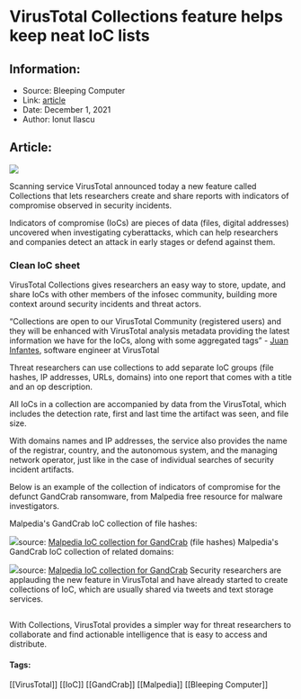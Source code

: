 # VirusTotal Collections feature helps keep neat IoC lists
### 

## Information:
+ Source: Bleeping Computer
+ Link: [article](https://www.bleepingcomputer.com/news/security/virustotal-collections-feature-helps-keep-neat-ioc-lists/)
+ Date: December 1, 2021
+ Author: Ionut Ilascu


## Article:
![](https://www.bleepstatic.com/content/hl-images/2018/04/05/VT-logo.png)


Scanning service VirusTotal announced today a new feature called Collections that lets researchers create and share reports with indicators of compromise observed in security incidents.


Indicators of compromise (IoCs) are pieces of data (files, digital addresses) uncovered when investigating cyberattacks, which can help researchers and companies detect an attack in early stages or defend against them.


### Clean IoC sheet


VirusTotal Collections gives researchers an easy way to store, update, and share IoCs with other members of the infosec community, building more context around security incidents and threat actors.



“Collections are open to our VirusTotal Community (registered users) and they will be enhanced with VirusTotal analysis metadata providing the latest information we have for the IoCs, along with some aggregated tags” - [Juan Infantes](https://blog.virustotal.com/2021/11/introducing-virustotal-collections.html), software engineer at VirusTotal



Threat researchers can use collections to add separate IoC groups (file hashes, IP addresses, URLs, domains) into one report that comes with a title and an op description.


All IoCs in a collection are accompanied by data from the VirusTotal, which includes the detection rate, first and last time the artifact was seen, and file size.


With domains names and IP addresses, the service also provides the name of the registrar, country, and the autonomous system, and the managing network operator, just like in the case of individual searches of security incident artifacts.


Below is an example of the collection of indicators of compromise for the defunct GandCrab ransomware, from Malpedia free resource for malware investigators.


Malpedia's GandCrab IoC collection of file hashes:



![](https://www.bleepstatic.com/images/news/u/1100723/2021/GandCrabIoCCollection_Malpedia01.jpg)source: [Malpedia IoC collection for GandCrab](https://www.virustotal.com/gui/collection/malpedia_win_gandcrab) (file hashes)
Malpedia's GandCrab IoC collection of related domains:



![](https://www.bleepstatic.com/images/news/u/1100723/2021/GandCrabIoCCollection_Malpedia02.jpg)source: [Malpedia IoC collection for GandCrab](https://www.virustotal.com/gui/collection/malpedia_win_gandcrab)
Security researchers are applauding the new feature in VirusTotal and have already started to create collections of IoC, which are usually shared via tweets and text storage services.


![](data:image/gif;base64,R0lGODlhAQABAAAAACH5BAEKAAEALAAAAAABAAEAAAICTAEAOw==)


With Collections, VirusTotal provides a simpler way for threat researchers to collaborate and find actionable intelligence that is easy to access and distribute.




#### Tags:
[[VirusTotal]] [[IoC]] [[GandCrab]] [[Malpedia]] [[Bleeping Computer]]
